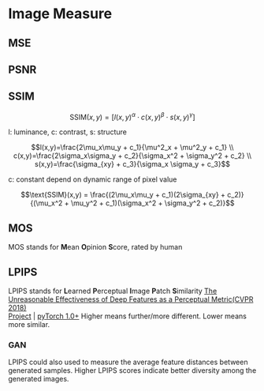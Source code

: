 # Image Measure
## MSE
## PSNR
## SSIM
```math
\text{SSIM}(x,y) = \left[ l(x,y)^\alpha \cdot c(x,y)^\beta \cdot s(x,y)^\gamma \right]                
```
l: luminance, c: contrast, s: structure  
```math
l(x,y)=\frac{2\mu_x\mu_y + c_1}{\mu^2_x + \mu^2_y + c_1} \\
c(x,y)=\frac{2\sigma_x\sigma_y + c_2}{\sigma_x^2 + \sigma_y^2 + c_2} \\
s(x,y)=\frac{\sigma_{xy} + c_3}{\sigma_x \sigma_y + c_3}
```
c: constant depend on dynamic range of pixel value  

```math
\text{SSIM}(x,y) = \frac{(2\mu_x\mu_y + c_1)(2\sigma_{xy} + c_2)}{(\mu_x^2 + \mu_y^2 + c_1)(\sigma_x^2 + \sigma_y^2 + c_2)}
```

## MOS
MOS stands for **M**ean **O**pinion **S**core, rated by human
## LPIPS
LPIPS stands for **L**earned **P**erceptual **I**mage **P**atch **S**imilarity
[The Unreasonable Effectiveness of Deep Features as a Perceptual Metric(CVPR 2018)](https://openaccess.thecvf.com/content_cvpr_2018/papers/Zhang_The_Unreasonable_Effectiveness_CVPR_2018_paper.pdf)  
[Project](https://richzhang.github.io/PerceptualSimilarity/) | [pyTorch 1.0+](https://github.com/richzhang/PerceptualSimilarity)
Higher means further/more different. Lower means more similar.
### GAN
LPIPS could also used to measure the average feature distances between generated samples. 
Higher LPIPS scores indicate better diversity among the generated images.
